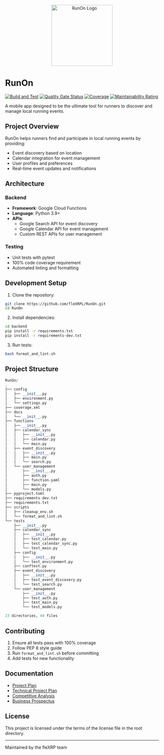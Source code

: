 <p align="center">
  <img src="https://raw.githubusercontent.com/wiki/fleXRPL/RunOn/images/runon-icon-notext.png" alt="RunOn Logo" width="200"/>
</p>

# RunOn

[![Build and Test](https://github.com/fleXRPL/RunOn/actions/workflows/build.yml/badge.svg)](https://github.com/fleXRPL/RunOn/actions)
[![Quality Gate Status](https://sonarcloud.io/api/project_badges/measure?project=fleXRPL_RunOn&metric=alert_status)](https://sonarcloud.io/summary/new_code?id=fleXRPL_RunOn)
[![Coverage](https://sonarcloud.io/api/project_badges/measure?project=fleXRPL_RunOn&metric=coverage)](https://sonarcloud.io/summary/new_code?id=fleXRPL_RunOn)
[![Maintainability Rating](https://sonarcloud.io/api/project_badges/measure?project=fleXRPL_RunOn&metric=sqale_rating)](https://sonarcloud.io/summary/new_code?id=fleXRPL_RunOn)

A mobile app designed to be the ultimate tool for runners to discover and manage local running events.

## Project Overview

RunOn helps runners find and participate in local running events by providing:

- Event discovery based on location
- Calendar integration for event management
- User profiles and preferences
- Real-time event updates and notifications

## Architecture

### Backend

- **Framework**: Google Cloud Functions
- **Language**: Python 3.9+
- **APIs**: 
  - Google Search API for event discovery
  - Google Calendar API for event management
  - Custom REST APIs for user management

### Testing

- Unit tests with pytest
- 100% code coverage requirement
- Automated linting and formatting

## Development Setup

1. Clone the repository:

```bash
git clone https://github.com/fleXRPL/RunOn.git
cd RunOn
```

2. Install dependencies:

```bash
cd backend
pip install -r requirements.txt
pip install -r requirements-dev.txt
```

3. Run tests:

```bash
bash format_and_lint.sh
```

## Project Structure

```python
RunOn/
.
├── config
│   ├── __init__.py
│   ├── environment.py
│   └── settings.py
├── coverage.xml
├── docs
│   └── __init__.py
├── functions
│   ├── __init__.py
│   ├── calendar_sync
│   │   ├── __init__.py
│   │   ├── calendar.py
│   │   └── main.py
│   ├── event_discovery
│   │   ├── __init__.py
│   │   ├── main.py
│   │   └── search.py
│   └── user_management
│       ├── __init__.py
│       ├── auth.py
│       ├── function.yaml
│       ├── main.py
│       └── models.py
├── pyproject.toml
├── requirements-dev.txt
├── requirements.txt
├── scripts
│   ├── cleanup_env.sh
│   └── format_and_lint.sh
└── tests
    ├── __init__.py
    ├── calendar_sync
    │   ├── __init__.py
    │   ├── test_calendar.py
    │   ├── test_calendar_sync.py
    │   └── test_main.py
    ├── config
    │   ├── __init__.py
    │   └── test_environment.py
    ├── conftest.py
    ├── event_discovery
    │   ├── __init__.py
    │   ├── test_event_discovery.py
    │   └── test_search.py
    └── user_management
        ├── __init__.py
        ├── test_auth.py
        ├── test_main.py
        └── test_models.py

23 directories, 44 files
```

## Contributing

1. Ensure all tests pass with 100% coverage
2. Follow PEP 8 style guide
3. Run `format_and_lint.sh` before committing
4. Add tests for new functionality

## Documentation

- [Project Plan](docs/detail/IOS/RunOn!-Project_Plan.md)
- [Technical Project Plan](docs/detail/IOS/RunOn!-Technical_Project_Plan.md)
- [Competitive Analysis](docs/detail/IOS/RunOn!-Competitive_Analysis.md)
- [Business Prospectus](docs/detail/IOS/RunOn!-Prospectus.md)

## License

This project is licensed under the terms of the license file in the root directory.

---
Maintained by the fleXRP team
